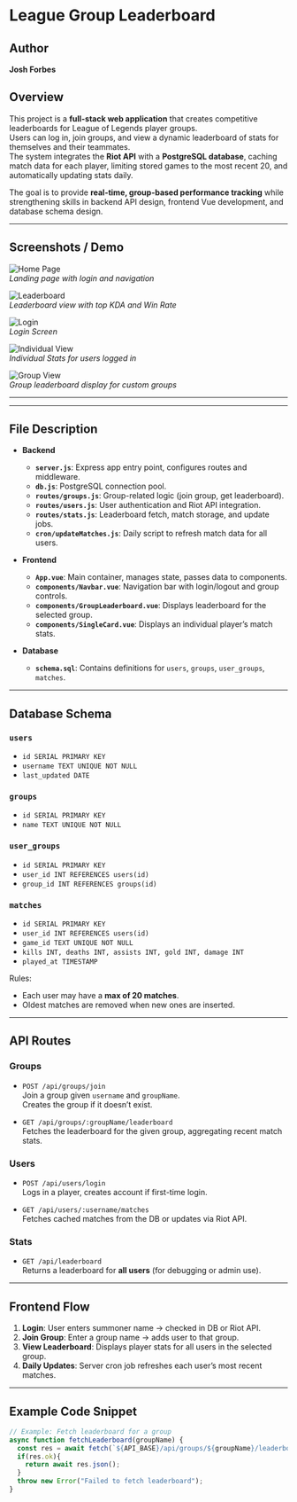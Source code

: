 # League Group Leaderboard

## Author
**Josh Forbes**

## Overview
This project is a **full-stack web application** that creates competitive leaderboards for League of Legends player groups.  
Users can log in, join groups, and view a dynamic leaderboard of stats for themselves and their teammates.  
The system integrates the **Riot API** with a **PostgreSQL database**, caching match data for each player, limiting stored games to the most recent 20, and automatically updating stats daily.  

The goal is to provide **real-time, group-based performance tracking** while strengthening skills in backend API design, frontend Vue development, and database schema design.

---

## Screenshots / Demo

![Home Page](/Frontend/src/assets/images/home_page.png)  
*Landing page with login and navigation*

![Leaderboard](/Frontend/src/assets/images/leaderboard_home_page.png)  
*Leaderboard view with top KDA and Win Rate*

![Login](/Frontend/src/assets/images/login_screen.png)  
*Login Screen*

![Individual View](/Frontend/src/assets/images/individual_data.png)  
*Individual Stats for users logged in*

![Group View](/Frontend/src/assets/images/group_data.png)  
*Group leaderboard display for custom groups*

---


---

## File Description

- **Backend**
  - **`server.js`**: Express app entry point, configures routes and middleware.  
  - **`db.js`**: PostgreSQL connection pool.  
  - **`routes/groups.js`**: Group-related logic (join group, get leaderboard).  
  - **`routes/users.js`**: User authentication and Riot API integration.  
  - **`routes/stats.js`**: Leaderboard fetch, match storage, and update jobs.  
  - **`cron/updateMatches.js`**: Daily script to refresh match data for all users.

- **Frontend**
  - **`App.vue`**: Main container, manages state, passes data to components.  
  - **`components/Navbar.vue`**: Navigation bar with login/logout and group controls.  
  - **`components/GroupLeaderboard.vue`**: Displays leaderboard for the selected group.  
  - **`components/SingleCard.vue`**: Displays an individual player’s match stats.

- **Database**
  - **`schema.sql`**: Contains definitions for `users`, `groups`, `user_groups`, `matches`.  

---

## Database Schema

### `users`
- `id SERIAL PRIMARY KEY`  
- `username TEXT UNIQUE NOT NULL`  
- `last_updated DATE`  

### `groups`
- `id SERIAL PRIMARY KEY`  
- `name TEXT UNIQUE NOT NULL`  

### `user_groups`
- `id SERIAL PRIMARY KEY`  
- `user_id INT REFERENCES users(id)`  
- `group_id INT REFERENCES groups(id)`  

### `matches`
- `id SERIAL PRIMARY KEY`  
- `user_id INT REFERENCES users(id)`  
- `game_id TEXT UNIQUE NOT NULL`  
- `kills INT, deaths INT, assists INT, gold INT, damage INT`  
- `played_at TIMESTAMP`  

Rules:
- Each user may have a **max of 20 matches**.  
- Oldest matches are removed when new ones are inserted.

---

## API Routes

### Groups
- `POST /api/groups/join`  
  Join a group given `username` and `groupName`.  
  Creates the group if it doesn’t exist.  

- `GET /api/groups/:groupName/leaderboard`  
  Fetches the leaderboard for the given group, aggregating recent match stats.  

### Users
- `POST /api/users/login`  
  Logs in a player, creates account if first-time login.  

- `GET /api/users/:username/matches`  
  Fetches cached matches from the DB or updates via Riot API.  

### Stats
- `GET /api/leaderboard`  
  Returns a leaderboard for **all users** (for debugging or admin use).  

---

## Frontend Flow

1. **Login**: User enters summoner name → checked in DB or Riot API.  
2. **Join Group**: Enter a group name → adds user to that group.  
3. **View Leaderboard**: Displays player stats for all users in the selected group.  
4. **Daily Updates**: Server cron job refreshes each user’s most recent matches.  

---

## Example Code Snippet

```js
// Example: Fetch leaderboard for a group
async function fetchLeaderboard(groupName) {
  const res = await fetch(`${API_BASE}/api/groups/${groupName}/leaderboard`);
  if(res.ok){
    return await res.json();
  }
  throw new Error("Failed to fetch leaderboard");
}
